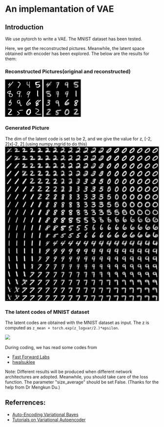 # An implemantation of VAE

## Introduction
We use pytorch to write a VAE.
The MNIST dataset has been tested.

Here, we get the reconstructed pictures.
Meanwhile, the latent space obtained with encoder has been explored.
The below are the results for them:

### Reconstructed Pictures(original and reconstructed)
![](https://github.com/huijianpzh/GAN-etc/blob/master/VAE/result/Epoch-100-idx-3750_original_image.png)   ![](https://github.com/huijianpzh/GAN-etc/blob/master/VAE/result/Epoch-100-idx-3750_recon_image_average.png)
  
 
### Generated Picture
The dim of the latent code is set to be 2, and we give the value for z, [-2, 2]x[-2, 2].(using numpy.mgrid to do this)
![](https://github.com/huijianpzh/GAN-etc/blob/master/VAE/latent-space/manifold-epoch-100-network2.png)
### The latent codes of MNIST dataset
The latent codes are obtained with the MNIST dataset as input.
The z is computed as 
``` z_mean + torch.exp(z_logvar/2.)*epsilon ```.
 
 
 
![](https://github.com/huijianpzh/GAN-etc/blob/master/VAE/latent-space/scattered_image-epoch-100-network2.jpg)



During coding, we has read some codes from
* [Fast Forward Labs](https://github.com/fastforwardlabs/vae-tf)
* [hwalsuklee](https://github.com/hwalsuklee/tensorflow-mnist-VAE)

Note:
Different results will be produced when different network architectures are adopted.
Meanwhile, you should take care of the loss function. The parameter "size_average" should be set False.
(Thanks for the help from Dr Mengkun Du.)


## Referrences:
* [Auto-Encoding Variational Bayes](https://arxiv.org/pdf/1312.6114.pdf)
* [Tutorials on Variational Autoencoder](https://arxiv.org/abs/1606.05908)
